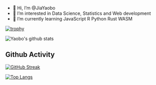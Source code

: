 - 👋 Hi, I’m @JiaYaobo
- 👀 I’m interested in Data Science, Statistics and Web development
- 🌱 I’m currently learning JavaScript R Python Rust WASM

<!---
JiaYaobo/JiaYaobo is a ✨ special ✨ repository because its `README.md` (this file) appears on your GitHub profile.
You can click the Preview link to take a look at your changes.
--->

[![trophy](https://github-profile-trophy.vercel.app/?username=JiaYaobo&theme=onedark)](https://github.com/ryo-ma/github-profile-trophy)

![Yaobo's github stats](https://github-readme-stats.vercel.app/api?username=JiaYaobo&show_icons=true&title_color=fff&icon_color=79ff97&text_color=9f9f9f&bg_color=151515)

## Github Activity

[![GitHub Streak](http://github-readme-streak-stats.herokuapp.com?user=JiaYaobo&theme=dark&background=000000)](https://git.io/streak-stats)

[![Top Langs](https://github-readme-stats.vercel.app/api/top-langs/?username=JiaYaobo&layout=compact&theme=vision-friendly-dark)](https://github.com/anuraghazra/github-readme-stats)
